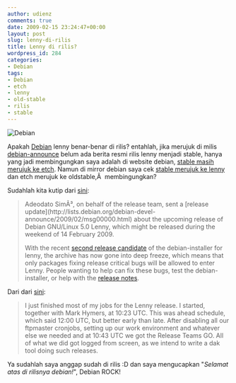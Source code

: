 ```yaml
---
author: udienz
comments: true
date: 2009-02-15 23:24:47+00:00
layout: post
slug: lenny-di-rilis
title: Lenny di rilis?
wordpress_id: 284
categories:
- Debian
tags:
- Debian
- etch
- lenny
- old-stable
- rilis
- stable
---
```


![Debian](http://mirror.unej.ac.id/debian-www/logos/openlogo-nd-50.png)

Apakah [Debian](http://www.debian.org) lenny benar-benar di rilis? entahlah, jika merujuk di milis [debian-announce](http://lists.debian.org/debian-announce/) belum ada berita resmi rilis lenny menjadi stable, hanya yang jadi membingungkan saya adalah di website debian, [stable masih merujuk ke etch](http://www.debian.org/releases/stable/). Namun di mirror debian saya cek [stable merujuk ke lenny](http://pastebin.com/f5674f57c) dan etch merujuk ke oldstable,Â  membingungkan?

Sudahlah kita kutip dari [sini](http://lists.debian.org/debian-devel-announce/2009/02/msg00000.html):




<blockquote>
Adeodato SimÃ³, on behalf of the release team, sent a [release update](http://lists.debian.org/debian-devel-announce/2009/02/msg00000.html) about the upcoming release of Debian GNU/Linux 5.0 Lenny, which might be released during the weekend of 14 February 2009.

With the recent [second release candidate](http://lists.debian.org/debian-devel-announce/2008/12/msg00006.html) of the debian-installer for lenny, the archive has now gone into deep freeze, which means that only packages fixing release critical bugs will be allowed to enter Lenny. People wanting to help can fix these bugs, test the debian-installer, or help with the [release notes](http://lists.debian.org/debian-doc/2008/11/msg00034.html).</blockquote>



Dari dari [sini](http://blog.ganneff.de/blog/2009/02/14/lenny-release.html):




<blockquote>I just finished most of my jobs for the Lenny release. I started, together with Mark Hymers, at 10:23 UTC. This was ahead schedule, which said 12:00 UTC, but better early than late. After disabling all our ftpmaster cronjobs, setting up our work environment and whatever else we needed and at 10:43 UTC we got the Release Teams GO. All of what we did got logged from screen, as we intend to write a dak tool doing such releases.</blockquote>



Ya sudahlah saya anggap sudah di rilis :D dan saya mengucapkan "_Selamat atas di rilisnya debian!_", Debian ROCK!
